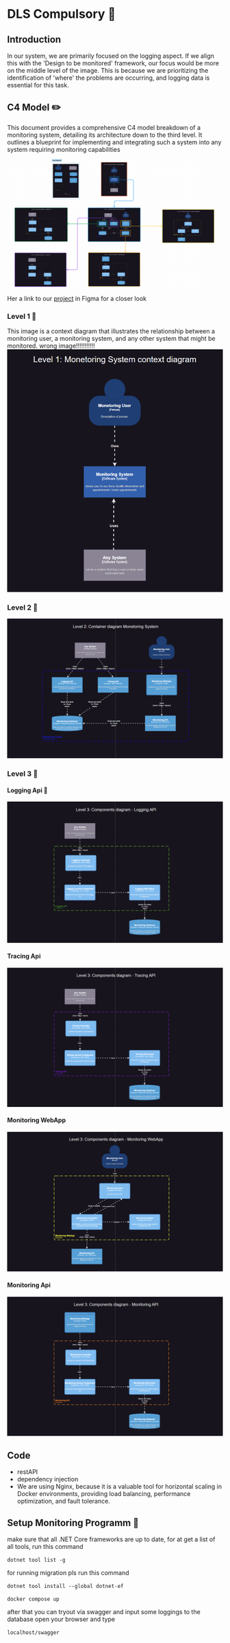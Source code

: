 # **DLS Compulsory** :monocle_face:

## Introduction
In our system, we are primarily focused on the logging aspect. If we align this with the 'Design to be monitored' framework, our focus would be more on the middle level of the image. This is because we are prioritizing the identification of 'where' the problems are occurring, and logging data is essential for this task.

## **C4 Model** :pencil2:
This document provides a comprehensive C4 model breakdown of a monitoring system, detailing its architecture down to the third level. It outlines a blueprint for implementing and integrating such a system into any system requiring monitoring capabilities

![FullC4Model](https://github.com/Rogengell/DLS-Compulsory-Health-App-Api/blob/main/Diagrams/C4Model.png)

Her a link to our [project](https://www.figma.com/board/892iLuWnOICp8H1fiWFxyl/DLS-Compulsory?node-id=38-425&node-type=section&t=nANISoYMvT7RMDkZ-0) in Figma for a closer look

### **Level 1** :bricks:
This image is a context diagram that illustrates the relationship between a monitoring user, a monitoring system, and any other system that might be monitored.
wrong image!!!!!!!!!!!
![LVL1](https://github.com/Rogengell/DLS-Compulsory-Health-App-Api/blob/main/Diagrams/Level%201%20Monetoring%20System%20context%20diagram.png)

### **Level 2** :hammer:

![LVL2](https://github.com/Rogengell/DLS-Compulsory-Health-App-Api/blob/main/Diagrams/Level%202%20Container%20diagram%20Monetoring%20System.png)

### **Level 3** :wrench:

#### Logging Api :goal_net:

![LVL3Logging](https://github.com/Rogengell/DLS-Compulsory-Health-App-Api/blob/main/Diagrams/Level%203%20Components%20diagram%20-%20Logging%20API.png)

#### Tracing Api

![LVL3Tracing](https://github.com/Rogengell/DLS-Compulsory-Health-App-Api/blob/main/Diagrams/Level%203%20Components%20diagram%20-%20Tracing%20API.png)

#### Monitoring WebApp

![LVL3WebApp](https://github.com/Rogengell/DLS-Compulsory-Health-App-Api/blob/main/Diagrams/Level%203%20Components%20diagram%20-%20Monitoring%20WebApp.png)

#### Monitoring Api

![LVL3Monitoring](https://github.com/Rogengell/DLS-Compulsory-Health-App-Api/blob/main/Diagrams/Level%203%20Components%20diagram%20-%20Monitoring%20API.png)

## **Code**

- restAPI
- dependency injection
- We are using Nginx, because it is a valuable tool for horizontal scaling in Docker environments, providing load balancing, performance optimization, and fault tolerance.

## **Setup Monitoring Programm** :rocket:

make sure that all .NET Core frameworks are up to date, for at get a list of all tools, run this command

```
dotnet tool list -g
```

for running migration pls run this command

```
dotnet tool install --global dotnet-ef
```

```
docker compose up
```

after that you can tryout via swagger and input some loggings to the database
open your browser and type

```
localhost/swagger
```
